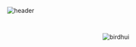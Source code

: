 
![header](https://capsule-render.vercel.app/api?type=transparent&text=Welcome!%20My%20Github&fontSize=30&fontColor=ffffff)
<br />



<!-- [![Solved.ac
프로필](http://mazassumnida.wtf/api/v2/generate_badge?boj=birdhui)](https://solved.ac/malkoring) -->
<br /><p align="center"> <img src="https://github-readme-stats.vercel.app/api?username=birdhui&show_icons=true&theme=aura" alt="birdhui" /> 



 
<!--
**birdhui/birdhui** is a ✨ _special_ ✨ repository because its `README.md` (this file) appears on your GitHub profile.

Here are some ideas to get you started:

- 🔭 I’m currently working on ...
- 🌱 I’m currently learning ...
- 👯 I’m looking to collaborate on ...
- 🤔 I’m looking for help with ...
- 💬 Ask me about ...
- 📫 How to reach me: ...
- 😄 Pronouns: ...
- ⚡ Fun fact: ...
-->
